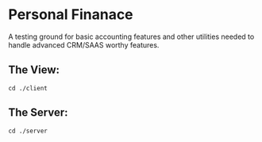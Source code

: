 # Personal Finanace

A testing ground for basic accounting features and other utilities needed to handle advanced CRM/SAAS worthy features.

## The View:

`cd ./client`

## The Server:

`cd ./server`
